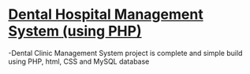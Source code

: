 # <a href="https://youtu.be/mLFPodZO8Iw" target="_blank"> Dental Hospital Management System (using PHP) </a> 
-Dental Clinic Management System project is complete and simple build using PHP, html, CSS and MySQL database

